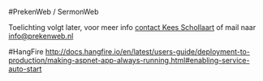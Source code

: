 #PrekenWeb / SermonWeb

Toelichting volgt later, voor meer info [contact Kees Schollaart](https://github.com/keesschollaart81) of mail naar [info@prekenweb.nl](mailto:info@prekenweb.nl)


#HangFire
http://docs.hangfire.io/en/latest/users-guide/deployment-to-production/making-aspnet-app-always-running.html#enabling-service-auto-start